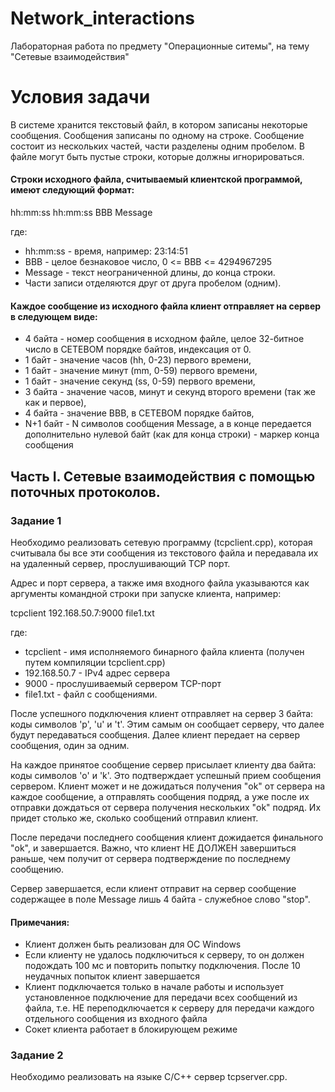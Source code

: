 # Network_interactions
Лабораторная работа по предмету "Операционные ситемы", на тему "Сетевые взаимодействия"

# Условия задачи
В системе хранится текстовый файл, в котором записаны некоторые сообщения. Сообщения записаны по одному на строке. Сообщение состоит из нескольких частей, части разделены одним пробелом. В файле могут быть пустые строки, которые должны игнорироваться.

#### Строки исходного файла, считываемый клиентской программой, имеют следующий формат:
hh:mm:ss hh:mm:ss BBB Message

где:
* hh:mm:ss - время, например: 23:14:51
* BBB - целое безнаковое число, 0 <= BBB <= 4294967295
* Message - текст неограниченной длины, до конца строки.
* Части записи отделяются друг от друга пробелом (одним).

#### Каждое сообщение из исходного файла клиент отправляет на сервер в следующем виде:

* 4 байта - номер сообщения в исходном файле, целое 32-битное число в СЕТЕВОМ порядке байтов, индексация от 0.
* 1 байт - значение часов (hh, 0-23) первого времени,
* 1 байт - значение минут (mm, 0-59) первого времени,
* 1 байт - значение секунд (ss, 0-59) первого времени,
* 3 байта - значение часов, минут и секунд второго времени (так же как и первое),
* 4 байта - значение BBB, в СЕТЕВОМ порядке байтов,
* N+1 байт - N символов сообщения Message, а в конце передается дополнительно нулевой байт (как для конца строки) - маркер конца сообщения

## Часть I. Сетевые взаимодействия с помощью поточных протоколов.
### Задание 1
Необходимо реализовать сетевую программу (tcpclient.cpp), которая считывала бы все эти сообщения из текстового файла и передавала их на удаленный сервер, прослушивающий TCP порт.

Адрес и порт сервера, а также имя входного файла указываются как аргументы командной строки при запуске клиента, например:

tcpclient 192.168.50.7:9000 file1.txt

где: 
* tcpclient - имя исполняемого бинарного файла клиента (получен путем компиляции tcpclient.cpp)
* 192.168.50.7 - IPv4 адрес сервера
* 9000 - прослушиваемый сервером TCP-порт
* file1.txt - файл с сообщениями.

После успешного подключения клиент отправляет на сервер 3 байта: коды символов 'p', 'u' и 't'. Этим самым он сообщает серверу, что далее будут передаваться сообщения. Далее клиент передает на сервер сообщения, один за одним.

На каждое принятое сообщение сервер присылает клиенту два байта: коды символов 'o' и 'k'. Это подтверждает успешный прием сообщения сервером. Клиент может и не дожидаться получения "ok" от сервера на каждое сообщение, а отправлять сообщения подряд, а уже после их отправки дождаться от сервера получения нескольких "ok" подряд. Их придет столько же, сколько сообщений отправил клиент.

После передачи последнего сообщения клиент дожидается финального "ok", и завершается. Важно, что клиент НЕ ДОЛЖЕН завершиться раньше, чем получит от сервера подтверждение по последнему сообщению.

Сервер завершается, если клиент отправит на сервер сообщение содержащее в поле Message лишь 4 байта - служебное слово "stop". 

#### Примечания:
* Клиент должен быть реализован для ОС Windows
* Если клиенту не удалось подключиться к серверу, то он должен подождать 100 мс и повторить попытку подключения. После 10 неудачных попыток клиент завершается
* Клиент подключается только в начале работы и использует установленное подключение для передачи всех сообщений из файла, т.е. НЕ переподключается к серверу для передачи каждого отдельного сообщения из входного файла
* Сокет клиента работает в блокирующем режиме

### Задание 2
Необходимо реализовать на языке C/C++ сервер tcpserver.cpp. 
